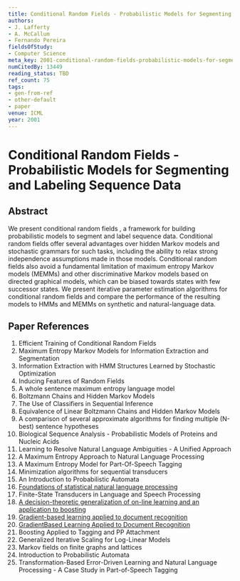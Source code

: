 ```yaml
---
title: Conditional Random Fields - Probabilistic Models for Segmenting and Labeling Sequence Data
authors:
- J. Lafferty
- A. McCallum
- Fernando Pereira
fieldsOfStudy:
- Computer Science
meta_key: 2001-conditional-random-fields-probabilistic-models-for-segmenting-and-labeling-sequence-data
numCitedBy: 13449
reading_status: TBD
ref_count: 75
tags:
- gen-from-ref
- other-default
- paper
venue: ICML
year: 2001
---
```


# Conditional Random Fields - Probabilistic Models for Segmenting and Labeling Sequence Data

## Abstract

We present conditional random fields , a framework for building probabilistic models to segment and label sequence data. Conditional random fields offer several advantages over hidden Markov models and stochastic grammars for such tasks, including the ability to relax strong independence assumptions made in those models. Conditional random fields also avoid a fundamental limitation of maximum entropy Markov models (MEMMs) and other discriminative Markov models based on directed graphical models, which can be biased towards states with few successor states. We present iterative parameter estimation algorithms for conditional random fields and compare the performance of the resulting models to HMMs and MEMMs on synthetic and natural-language data.

## Paper References

1. Efficient Training of Conditional Random Fields
2. Maximum Entropy Markov Models for Information Extraction and Segmentation
3. Information Extraction with HMM Structures Learned by Stochastic Optimization
4. Inducing Features of Random Fields
5. A whole sentence maximum entropy language model
6. Boltzmann Chains and Hidden Markov Models
7. The Use of Classifiers in Sequential Inference
8. Equivalence of Linear Boltzmann Chains and Hidden Markov Models
9. A comparison of several approximate algorithms for finding multiple (N-best) sentence hypotheses
10. Biological Sequence Analysis - Probabilistic Models of Proteins and Nucleic Acids
11. Learning to Resolve Natural Language Ambiguities - A Unified Approach
12. A Maximum Entropy Approach to Natural Language Processing
13. A Maximum Entropy Model for Part-Of-Speech Tagging
14. Minimization algorithms for sequential transducers
15. An Introduction to Probabilistic Automata
16. [Foundations of statistical natural language processing](2002-foundations-of-statistical-natural-language-processing)
17. Finite-State Transducers in Language and Speech Processing
18. [A decision-theoretic generalization of on-line learning and an application to boosting](1995-a-decision-theoretic-generalization-of-on-line-learning-and-an-application-to-boosting)
19. [Gradient-based learning applied to document recognition](1998-lenet5.md)
20. [GradientBased Learning Applied to Document Recognition](2001-gradientbased-learning-applied-to-document-recognition)
21. Boosting Applied to Tagging and PP Attachment
22. Generalized Iterative Scaling for Log-Linear Models
23. Markov fields on finite graphs and lattices
24. Introduction to Probabilistic Automata
25. Transformation-Based Error-Driven Learning and Natural Language Processing - A Case Study in Part-of-Speech Tagging
